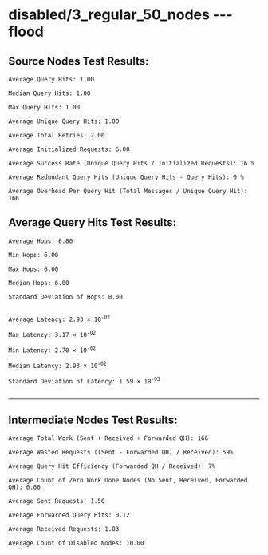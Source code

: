 # disabled/3_regular_50_nodes --- flood
## Source Nodes Test Results:
	Average Query Hits: 1.00

	Median Query Hits: 1.00

	Max Query Hits: 1.00

	Average Unique Query Hits: 1.00

	Average Total Retries: 2.00

	Average Initialized Requests: 6.00

	Average Success Rate (Unique Query Hits / Initialized Requests): 16 %

	Average Redundant Query Hits (Unique Query Hits - Query Hits): 0 %

	Average Overhead Per Query Hit (Total Messages / Unique Query Hit): 166



## Average Query Hits Test Results:
<pre><code>Average Hops: 6.00

Min Hops: 6.00

Max Hops: 6.00

Median Hops: 6.00

Standard Deviation of Hops: 0.00


Average Latency: 2.93 × 10<sup>-02</sup>

Max Latency: 3.17 × 10<sup>-02</sup>

Min Latency: 2.70 × 10<sup>-02</sup>

Median Latency: 2.93 × 10<sup>-02</sup>

Standard Deviation of Latency: 1.59 × 10<sup>-03</sup>

</code></pre>

---------------------------------------------
## Intermediate Nodes Test Results:

	Average Total Work (Sent + Received + Forwarded QH): 166

	Average Wasted Requests ((Sent - Forwarded QH) / Received): 59%

	Average Query Hit Efficiency (Forwarded QH / Received): 7%

	Average Count of Zero Work Done Nodes (No Sent, Received, Forwarded QH): 0.00

	Average Sent Requests: 1.50

	Average Forwarded Query Hits: 0.12

	Average Received Requests: 1.83

	Average Count of Disabled Nodes: 10.00

